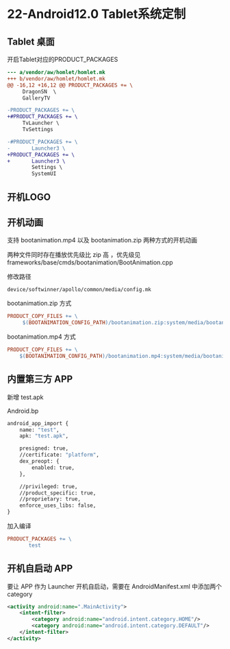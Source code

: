 # 22-Android12.0 Tablet系统定制

## Tablet 桌面

开启Tablet对应的PRODUCT_PACKAGES

```diff
--- a/vendor/aw/homlet/homlet.mk
+++ b/vendor/aw/homlet/homlet.mk
@@ -16,12 +16,12 @@ PRODUCT_PACKAGES += \
     DragonSN  \
     GalleryTV

-PRODUCT_PACKAGES += \
+#PRODUCT_PACKAGES += \
     TvLauncher \
     TvSettings

-#PRODUCT_PACKAGES += \
-       Launcher3 \
+PRODUCT_PACKAGES += \
+       Launcher3 \
        Settings \
        SystemUI
```



## 开机LOGO





## 开机动画

支持 bootanimation.mp4 以及 bootanimation.zip 两种方式的开机动画

两种文件同时存在播放优先级比 zip 高 ，优先级见 frameworks/base/cmds/bootanimation/BootAnimation.cpp

修改路径

```
device/softwinner/apollo/common/media/config.mk
```

bootanimation.zip 方式

```makefile
PRODUCT_COPY_FILES += \
     $(BOOTANIMATION_CONFIG_PATH)/bootanimation.zip:system/media/bootanimation.zip
```

bootanimation.mp4 方式

```makefile
PRODUCT_COPY_FILES += \
    $(BOOTANIMATION_CONFIG_PATH)/bootanimation.mp4:system/media/bootanimation.mp4
```



## 内置第三方 APP

新增 test.apk

Android.bp

```makefile
android_app_import {
    name: "test",
    apk: "test.apk",

    presigned: true,
    //certificate: "platform",
    dex_preopt: {
        enabled: true,
    },

    //privileged: true,
    //product_specific: true,
    //proprietary: true,
    enforce_uses_libs: false,
}
```

加入编译

```makefile
PRODUCT_PACKAGES += \
       test
```



## 开机自启动 APP

要让 APP 作为 Launcher 开机自启动，需要在 AndroidManifest.xml 中添加两个 category

```xml
<activity android:name=".MainActivity">
    <intent-filter>
		<category android:name="android.intent.category.HOME"/>
		<category android:name="android.intent.category.DEFAULT"/>
	</intent-filter>
</activity>
```

